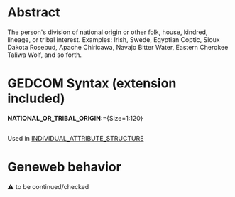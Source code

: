 ﻿# Abstract
The person's division of national origin or other folk, house, kindred, lineage, or tribal interest.
Examples: Irish, Swede, Egyptian Coptic, Sioux Dakota Rosebud, Apache Chiricawa, Navajo Bitter
Water, Eastern Cherokee Taliwa Wolf, and so forth.


# GEDCOM Syntax (extension included)

**NATIONAL_OR_TRIBAL_ORIGIN**:={Size=1:120}
<pre>
</pre>
Used in <a href=Ged.INDIVIDUAL_ATTRIBUTE_STRUCTURE.md>INDIVIDUAL_ATTRIBUTE_STRUCTURE</a><br />

# Geneweb behavior


:warning: to be continued/checked

